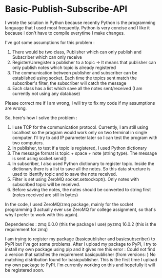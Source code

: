 # Basic-Publish-Subscribe-API

I wrote the solution in Python because recently Python is the programming language that I used most frequently. Python is very concise and I like it because I don't have to compile everytime I make changes.

I've got some assumptions for this problem :
1.  There would be two class, Publisher which can only publish and Subscriber which can only receive
2.  Register/Unregister a publisher to a topic -> It means that publisher can only publish notes which topic is already registered 
3.  The communication between publisher and subscriber can be established using socket. Each time the topics sent match the subscriber's filter, the subscriber will catch the message
4.  Each class has a list which save all the notes sent/received (I am currently not using any database)

Please correct me if I am wrong, I will try to fix my code if my assumptions are wrong. 

So, here's how I solve the problem :
1.  I use TCP for the communication protocol. Currently, I am still using localhost so the program would work only on two terminal in single computer. I'll try to add IP parameter later so I can test the program with two computers.
2.  In publisher, to test if a topic is registered, I used Python dictionary
3.  The message format is topic + space + note (string type). The message is sent using socket.send()
4.  In subscriber, I also used Python dictionary to register topic. Inside the dictionary there is a list to save all the notes. So this data structure is used to identify topic and to save the note received.
5.  Filter is set using ZeroMQ socket.setsockopt(). Only notes with subscribed topic will be received. 
6.  Before saving the notes, the notes should be converted to string first (notes received are still in bytes)

In the code, I used ZeroMQ/zmq package, mainly for the socket programming (I actually ever use ZeroMQ for college assignment, so that's why I prefer to work with this again). 

Dependencies :
zmq 0.0.0 (this the package I use)
pyzmq 16.0.2 (this is the requirement for zmq) 

I am trying to register my package (basicpublisher and basicsubscriber) to PyPI but I've got some problems. After I upload my package to PyPI, I try to install my own package using pip and it gives me this error : Could not find a version that satisfies the requirement basicpublisher (from versions: ) No matching distribution found for basicpublisher. This is the first time I upload my own package to PyPI. I'm currently working on this and hopefully it will be registered soon.
